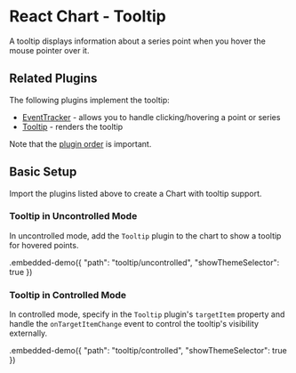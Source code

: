 # React Chart - Tooltip

A tooltip displays information about a series point when you hover the mouse pointer over it.

## Related Plugins

The following plugins implement the tooltip:

- [EventTracker](../reference/event-tracker.md) - allows you to handle clicking/hovering a point or series
- [Tooltip](../reference/tooltip.md) - renders the tooltip

Note that the [plugin order](./plugin-overview.md#plugin-order) is important.

## Basic Setup

Import the plugins listed above to create a Chart with tooltip support.

### Tooltip in Uncontrolled Mode

In uncontrolled mode, add the `Tooltip` plugin to the chart to show a tooltip for hovered points.

.embedded-demo({ "path": "tooltip/uncontrolled", "showThemeSelector": true })

### Tooltip in Controlled Mode

In controlled mode, specify in the `Tooltip` plugin's `targetItem` property and handle the `onTargetItemChange` event to control the tooltip's visibility externally.

.embedded-demo({ "path": "tooltip/controlled", "showThemeSelector": true })
